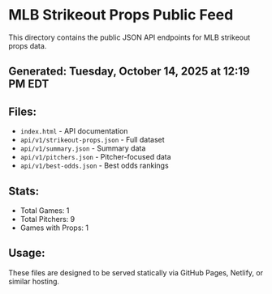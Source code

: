 # MLB Strikeout Props Public Feed

This directory contains the public JSON API endpoints for MLB strikeout props data.

## Generated: Tuesday, October 14, 2025 at 12:19 PM EDT

## Files:
- `index.html` - API documentation
- `api/v1/strikeout-props.json` - Full dataset
- `api/v1/summary.json` - Summary data
- `api/v1/pitchers.json` - Pitcher-focused data  
- `api/v1/best-odds.json` - Best odds rankings

## Stats:
- Total Games: 1
- Total Pitchers: 9
- Games with Props: 1

## Usage:
These files are designed to be served statically via GitHub Pages, Netlify, or similar hosting.
